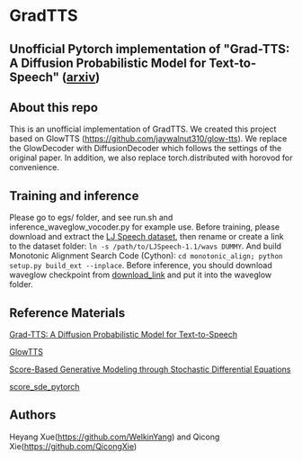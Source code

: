 # GradTTS
## Unofficial Pytorch implementation of "Grad-TTS: A Diffusion Probabilistic Model for Text-to-Speech" ([arxiv](https://arxiv.org/abs/2105.06337))

## About this repo
This is an unofficial implementation of GradTTS. We created this project based on GlowTTS (https://github.com/jaywalnut310/glow-tts). We replace the GlowDecoder with DiffusionDecoder which follows the settings of the original paper. In addition, we also replace torch.distributed with horovod for convenience.

## Training and inference
Please go to egs/ folder, and see run.sh and inference_waveglow_vocoder.py for example use. Before training, please download and extract the [LJ Speech dataset](https://keithito.com/LJ-Speech-Dataset/), then rename or create a link to the dataset folder: `ln -s /path/to/LJSpeech-1.1/wavs DUMMY`. And build Monotonic Alignment Search Code (Cython): `cd monotonic_align; python setup.py build_ext --inplace`.  Before inference, you should download waveglow checkpoint from [download_link](https://drive.google.com/file/d/1rpK8CzAAirq9sWZhe9nlfvxMF1dRgFbF/view) and put it into the waveglow folder.

## Reference Materials
[Grad-TTS: A Diffusion Probabilistic Model for Text-to-Speech](https://arxiv.org/abs/2105.06337)

[GlowTTS](https://github.com/jaywalnut310/glow-tts)

[Score-Based Generative Modeling through Stochastic Differential Equations](https://openreview.net/forum?id=PxTIG12RRHS)

[score_sde_pytorch](https://github.com/yang-song/score_sde_pytorch)

## Authors
Heyang Xue(https://github.com/WelkinYang) and Qicong Xie(https://github.com/QicongXie)




